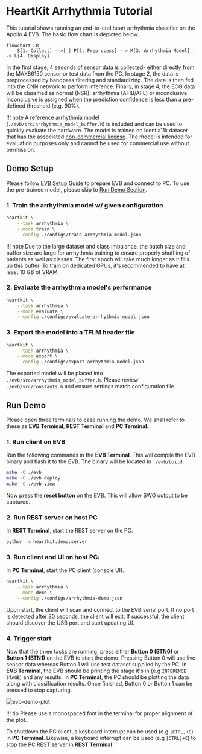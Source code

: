 # HeartKit Arrhythmia Tutorial

This tutorial shows running an end-to-end heart arrhythmia classifier on the Apollo 4 EVB. The basic flow chart is depicted below.

```mermaid
flowchart LR
    S[1. Collect] -->| | P[2. Preprocess] --> M[3. Arrhythmia Model] --> L[4. Display]
```

In the first stage, 4 seconds of sensor data is collected- either directly from the MAX86150 sensor or test data from the PC. In stage 2, the data is preprocessed by bandpass filtering and standardizing. The data is then fed into the CNN network to perform inference. Finally, in stage 4, the ECG data will be classified as normal (NSR), arrhythmia (AFIB/AFL) or inconclusive. Inconclusive is assigned when the prediction confidence is less than a pre-defined threshold (e.g. 90%).

!!! note
    A reference arrhythmia model (`./evb/src/arrhythmia_model_buffer.h`) is included and can be used to quickly evaluate the hardware. The model is trained on Icentia11k dataset that has the associated [non-commercial license](https://physionet.org/content/icentia11k-continuous-ecg/1.0/LICENSE.txt). The model is intended for evaluation purposes only and cannot be used for commercial use without permission.

## Demo Setup

Please follow [EVB Setup Guide](./evb-setup.md) to prepare EVB and connect to PC. To use the pre-trained model, please skip to [Run Demo Section](#run-demo).

### 1. Train the arrhythmia model w/ given configuration

```bash
heartkit \
    --task arrhythmia \
    --mode train \
    --config ./configs/train-arrhythmia-model.json
```

!!! note
    Due to the large dataset and class imbalance, the batch size and buffer size are large for arrhythmia training to ensure properly shuffling of patients as well as classes. The first epoch will take much longer as it fills up this buffer. To train on dedicated GPUs, it's recommended to have at least 10 GB of VRAM.

### 2. Evaluate the arrhythmia model's performance


```bash
heartkit \
    --task arrhythmia \
    --mode evaluate \
    --config ./configs/evaluate-arrhythmia-model.json
```

### 3. Export the model into a TFLM header file

```bash
heartkit \
    --task arrhythmia \
    --mode export \
    --config ./configs/export-arrhythmia-model.json
```

The exported model will be placed into `./evb/src/arrhythmia_model_buffer.h`. Please review `./evb/src/constants.h` and ensure settings match configuration file.

## Run Demo

Please open three terminals to ease running the demo. We shall refer to these as __EVB Terminal__, __REST Terminal__ and __PC Terminal__.

### 1. Run client on EVB

Run the following commands in the __EVB Terminal__. This will compile the EVB binary and flash it to the EVB. The binary will be located in `./evb/build`.

```bash
make -C ./evb
make -C ./evb deploy
make -C ./evb view
```

Now press the __reset button__ on the EVB. This will allow SWO output to be captured.

### 2. Run REST server on host PC

In __REST Terminal__, start the REST server on the PC.

```bash
python -m heartkit.demo.server
```

### 3. Run client and UI on host PC:

In __PC Terminal__, start the PC client (console UI).

```bash
heartkit \
    --task arrhythmia \
    --mode demo \
    --config ./configs/arrhythmia-demo.json
```

Upon start, the client will scan and connect to the EVB serial port. If no port is detected after 30 seconds, the client will exit. If successful, the client should discover the USB port and start updating UI.

### 4. Trigger start

Now that the three tasks are running, press either __Button 0 (BTN0)__ or __Button 1 (BTN1)__ on the EVB to start the demo. Pressing Button 0 will use live sensor data whereas Button 1 will use test dataset supplied by the PC. In __EVB Terminal__, the EVB should be printing the stage it's in (e.g `INFERENCE STAGE`) and any results. In __PC Terminal__, the PC should be plotting the data along with classification results. Once finished, Button 0 or Button 1 can be pressed to stop capturing.

![evb-demo-plot](../assets/heartkit-arrhythmia-demo.png)

!!! tip
    Please use a monospaced font in the terminal for proper alignment of the plot.

To shutdown the PC client, a keyboard interrupt can be used (e.g `[CTRL]+C`) in __PC Terminal__.
Likewise, a keyboard interrupt can be used (e.g `[CTRL]+C`) to stop the PC REST server in __REST Terminal__.
